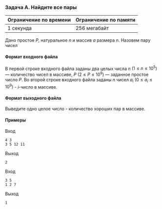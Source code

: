 ### Задача A. Найдите все пары

| Ограничение по времени | Ограничение по памяти |
| :--------------------- | :-------------------- |
| 1 секунда              | 256 мегабайт          |

Дано простое $P$, натуральное $n$ и массив $a$ размера $n$. Назовем пару чисел

#### Формат входного файла

В первой строке входного файла заданы два целых числа $n$ $(1 \le n \le 10^5)$ — количество чисел в массиве, $P$ $(2 \le P \le 10^9)$ — заданное простое число $P$.
Во второй строке входного файла заданы $n$ чисел $a_i$ $(0 \le a_i \le 10^9)$ - $i$-число в массиве.

#### Формат выходного файла

Выведите одно целое число - количество хороших пар в массиве.

#### Примеры

Вход

```
4 3
3 5 12 11
```

Выход

```
2
```

Вход

```
3 5
1 2 7
```

Выход

```
1
```

